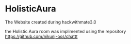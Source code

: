 # HolisticAura
The Website created during hackwithmate3.0


the Holistic Aura room was implimented using the repository 
https://github.com/nikunj-oss/chattt